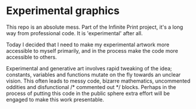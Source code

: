 Experimental graphics
=====================

This repo is an absolute mess. Part of the Infinite Print project, it's a long way from professional code. It is 'experimental' after all.

Today I decided that I need to make my experimental artwork more accessible to myself primarily, and in the process make the code more accessible to others.

Experimental and generative art involves rapid tweaking of the idea; constants, variables and functions mutate on the fly towards an unclear vision. This often leads to messy code, bizarre mathematics, uncommented oddities and disfunctional /* commented out */ blocks. Perhaps in the process of putting this code in the public sphere extra effort will be engaged to make this work presentable.
